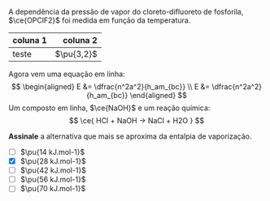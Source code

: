 A dependência da pressão de vapor do cloreto-difluoreto de fosforila, $\ce{OPClF2}$ foi medida em função da temperatura.

| coluna 1 |   coluna 2 |
| :------- | ---------: |
| teste    | $\pu{3,2}$ |

Agora vem uma equação em linha:
$$
\begin{aligned}
    E &= \dfrac{n^2a^2}{h_am_{bc}} \\
    E &= \dfrac{n^2a^2}{h_am_{bc}}
\end{aligned}
$$
Um composto em linha, $\ce{NaOH}$ e um reação química:
$$
    \ce{ HCl + NaOH -> NaCl + H2O }
$$

**Assinale** a alternativa que mais se aproxima da entalpia de vaporização.

- [ ] $\pu{14 kJ.mol-1}$
- [x] $\pu{28 kJ.mol-1}$
- [ ] $\pu{42 kJ.mol-1}$
- [ ] $\pu{56 kJ.mol-1}$
- [ ] $\pu{70 kJ.mol-1}$